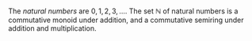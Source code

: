 The *natural numbers* are $0, 1, 2, 3, \ldots$. The set $\mathbb{N}$ of natural numbers is a commutative monoid under addition, and a commutative semiring under addition and multiplication.
